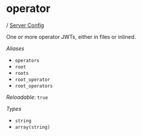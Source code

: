 # operator

/ [Server Config](/ref/config/index.md) 

One or more operator JWTs, either in files or inlined.

*Aliases*

- `operators`
- `root`
- `roots`
- `root_operator`
- `root_operators`


*Reloadable*: `true`

*Types*

- `string`
- `array(string)`


